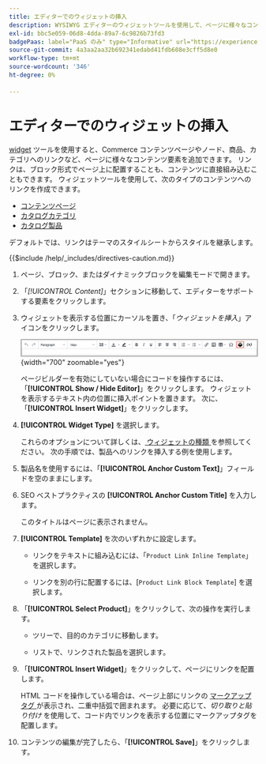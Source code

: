 ```yaml
---
title: エディターでのウィジェットの挿入
description: WYSIWYG エディターのウィジェットツールを使用して、ページに様々なコンテンツ要素を追加します。
exl-id: bbc5e059-06d8-4dda-89a7-6c9826b73fd3
badgePaas: label="PaaS のみ" type="Informative" url="https://experienceleague.adobe.com/ja/docs/commerce/user-guides/product-solutions" tooltip="Adobe Commerce on Cloud プロジェクト（Adobeが管理する PaaS インフラストラクチャ）およびオンプレミスプロジェクトにのみ適用されます。"
source-git-commit: 4a3aa2aa32b692341edabd41fdb608e3cff5d8e0
workflow-type: tm+mt
source-wordcount: '346'
ht-degree: 0%

---
```


# エディターでのウィジェットの挿入

[widget](widget-create.md) ツールを使用すると、Commerce コンテンツページやノード、商品、カテゴリへのリンクなど、ページに様々なコンテンツ要素を追加できます。 リンクは、ブロック形式でページ上に配置することも、コンテンツに直接組み込むこともできます。 ウィジェットツールを使用して、次のタイプのコンテンツへのリンクを作成できます。

- [コンテンツページ](pages.md)
- [カタログカテゴリ](../catalog/categories.md)
- [カタログ製品](../catalog/product-create.md)

デフォルトでは、リンクはテーマのスタイルシートからスタイルを継承します。

{{$include /help/_includes/directives-caution.md}}

1. ページ、ブロック、またはダイナミックブロックを編集モードで開きます。

1. 「_[!UICONTROL Content]_」セクションに移動して、エディターをサポートする要素をクリックします。

1. ウィジェットを表示する位置にカーソルを置き、「_ウィジェットを挿入_」アイコンをクリックします。

   ![ エディターツールバー – ウィジェットを挿入 ](./assets/editor-toolbar-widget-button.png){width="700" zoomable="yes"}

   ページビルダーを有効にしていない場合にコードを操作するには、「**[!UICONTROL Show / Hide Editor]**」をクリックします。 ウィジェットを表示するテキスト内の位置に挿入ポイントを置きます。 次に、「**[!UICONTROL Insert Widget]**」をクリックします。

1. **[!UICONTROL Widget Type]** を選択します。

   これらのオプションについて詳しくは、[ ウィジェットの種類 ](widgets.md#widget-types) を参照してください。 次の手順では、製品へのリンクを挿入する例を使用します。

1. 製品名を使用するには、「**[!UICONTROL Anchor Custom Text]**」フィールドを空のままにします。

1. SEO ベストプラクティスの **[!UICONTROL Anchor Custom Title]** を入力します。

   このタイトルはページに表示されません。

1. **[!UICONTROL Template]** を次のいずれかに設定します。

   - リンクをテキストに組み込むには、「`Product Link Inline Template`」を選択します。

   - リンクを別の行に配置するには、[`Product Link Block Template`] を選択します。

1. 「**[!UICONTROL Select Product]**」をクリックして、次の操作を実行します。

   - ツリーで、目的のカテゴリに移動します。

   - リストで、リンクされた製品を選択します。

1. 「**[!UICONTROL Insert Widget]**」をクリックして、ページにリンクを配置します。

   HTML コードを操作している場合は、ページ上部にリンクの [ マークアップタグ ](../systems/markup-tags.md) が表示され、二重中括弧で囲まれます。 必要に応じて、_切り取りと貼り付け_ を使用して、コード内でリンクを表示する位置にマークアップタグを配置します。

1. コンテンツの編集が完了したら、「**[!UICONTROL Save]**」をクリックします。

<!-- Last updated from includes: 2022-08-30 15:36:09 -->
